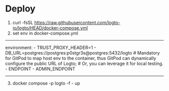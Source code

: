 # Deploy
1) curl -fsSL https://raw.githubusercontent.com/logto-io/logto/HEAD/docker-compose.yml
2) set env in docker-compose.yml
***
   environment:
      - TRUST_PROXY_HEADER=1
      - DB_URL=postgres://postgres:p0stgr3s@postgres:5432/logto
      # Mandatory for GitPod to map host env to the container, thus GitPod can dynamically configure the public URL of Logto;
      # Or, you can leverage it for local testing.
      - ENDPOINT
      - ADMIN_ENDPOINT
***

3) docker compose -p logto -f - up
